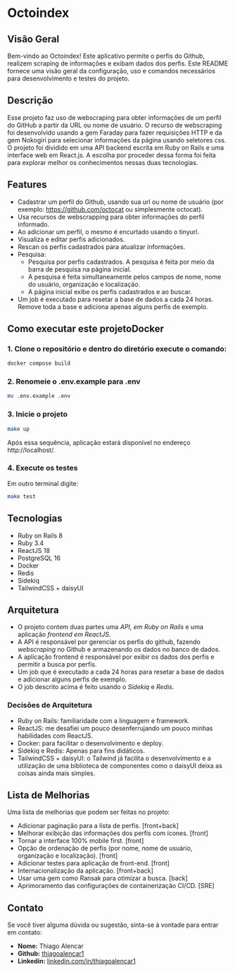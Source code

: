 # Octoindex

## Visão Geral
Bem-vindo ao Octoindex! Este aplicativo permite o perfis do Github, realizem scraping de informações e exibam dados dos perfis. Este README fornece uma visão geral da configuração, uso e comandos necessários para desenvolvimento e testes do projeto.

## Descrição
Esse projeto faz uso de webscraping para obter informações de um perfil do GitHub a partir da URL ou nome de usuário. O recurso de webscraping foi desenvolvido usando a gem Faraday para fazer requisições HTTP e da gem Nokogiri para selecionar informações da página usando seletores css.
O projeto foi dividido em uma API backend escrita em Ruby on Rails e uma interface web em React.js. A escolha por proceder dessa forma foi feita para explorar melhor os conhecimentos nessas duas tecnologias.

## Features
- Cadastrar um perfil do Github, usando sua url ou nome de usuário (por exemplo: https://github.com/octocat ou simplesmente octocat).
- Usa recursos de webscrapping para obter informações do perfil informado.
- Ao adicionar um perfil, o mesmo é encurtado usando o tinyurl.
- Visualiza e editar perfis adicionados.
- Rescan os perfis cadastrados para atualizar informações.
- Pesquisa:
  - Pesquisa por perfis cadastrados. A pesquisa é feita por meio da barra de pesquisa na página inicial.
  - A pesquisa é feita simultaneamente pelos campos de nome, nome do usuário, organização e localização.
  - A página inicial exibe os perfis cadastrados e ao buscar.
- Um job é executado para resetar a base de dados a cada 24 horas. Remove toda a base e adiciona apenas alguns perfis de exemplo.

## Como executar este projetoDocker
### 1. Clone o repositório e dentro do diretório execute o comando:
```bash
docker compose build
```

### 2. Renomeie o .env.example para .env
```bash
mv .env.example .env
```

### 3. Inicie o projeto
```bash
make up
```
Após essa sequência, aplicação estará disponível no endereço http://localhost/.

### 4. Execute os testes
Em outro terminal digite:
```bash
make test
```
## Tecnologias
- Ruby on Rails 8
- Ruby 3.4
- ReactJS 18
- PostgreSQL 16
- Docker
- Redis
- Sidekiq
- TailwindCSS + daisyUI

## Arquitetura
- O projeto contem duas partes uma *API, em Ruby on Rails* e uma aplicação *frontend em ReactJS*.
- A API é responsável por gerenciar os perfis do github, fazendo *webscraping* no Github e armazenando os dados no banco de dados.
- A aplicação frontend é responsável por exibir os dados dos perfis e permitir a busca por perfis.
- Um job que é executado a cada 24 horas para resetar a base de dados e adicionar alguns perfis de exemplo.
- O job descrito acima é feito usando o *Sidekiq* e *Redis*.

### Decisões de Arquitetura
- Ruby on Rails: familiaridade com a linguagem e framework.
- ReactJS: me desafiei um pouco desenferrujando um pouco minhas habilidades com ReactJS.
- Docker: para facilitar o desenvolvimento e deploy.
- Sidekiq e Redis: Apenas para fins didáticos.
- TailwindCSS + daisyUI: o Tailwind já facilita o desenvolvimento e a utilização de uma biblioteca de componentes como o daisyUI deixa as coisas ainda mais simples.

## Lista de Melhorias
Uma lista de melhorias que podem ser feitas no projeto:
- Adicionar paginação para a lista de perfis. [front+back]
- Melhorar exibição das informações dos perfis com ícones. [front]
- Tornar a interface 100% mobile first. [front]
- Opção de ordenação de perfis (por nome, nome de usuário, organização e localização). [front]
- Adicionar testes para aplicação de front-end. [front]
- Internacionalização da aplicação. [front+back]
- Usar uma gem como Ransak para otimizar a busca. [back]
- Aprimoramento das configurações de containerização CI/CD. [SRE]

## Contato
Se você tiver alguma dúvida ou sugestão, sinta-se à vontade para entrar em contato:
- **Nome:** Thiago Alencar
- **Github:** [thiagoalencar1](https://github.com/thiagoalencar1)
- **Linkedin:** [linkedin.com/in/thiagoalencar1](https://www.linkedin.com/in/thiagoalencar1)
